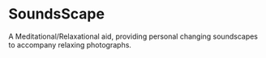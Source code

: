 # SoundsScape
A Meditational/Relaxational aid, providing personal changing soundscapes to accompany relaxing photographs.
